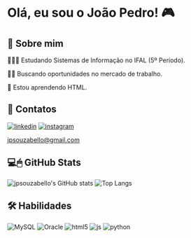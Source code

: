 
# Olá, eu sou o João Pedro! 🎮

## 🚀 Sobre mim
👨🏼‍🎓 Estudando Sistemas de Informação no IFAL (5º Período).

👩‍💻 Buscando oportunidades no mercado de trabalho.

🧠 Estou aprendendo HTML.

## 🔗 Contatos
[![linkedin](https://img.shields.io/badge/LinkedIn-0077B5?style=for-the-badge&logo=linkedin&logoColor=white)](https://www.linkedin.com/in/jo%C3%A3o-pedro-caldas-de-souza-bello-vieira-chaves-62506828a/)
[![instagram](https://img.shields.io/badge/Instagram-E4405F?style=for-the-badge&logo=instagram&logoColor=white)](https://instagram.com/jpsouzabello?igshid=OGQ5ZDc2ODk2ZA==)

jpsouzabello@gmail.com

## 💻🖱 GitHub Stats
![jpsouzabello's GitHub stats](https://github-readme-stats.vercel.app/api?username=jpsouzabello&show_icons=true&theme=gotham)
![Top Langs](https://github-readme-stats.vercel.app/api/top-langs/?username=jpsouzabello&size_weight=0.5&count_weight=0.5)

## 🛠 Habilidades
<div style="display: inline_block">
  <img align="center" alt="MySQL" src="https://img.shields.io/badge/MySQL-00000F?style=for-the-badge&logo=mysql&logoColor=white" />
  <img align="center" alt="Oracle" src="https://img.shields.io/badge/Oracle-F80000?style=for-the-badge&logo=Oracle&logoColor=white" />
  <img align="center" alt="html5" src="https://img.shields.io/badge/HTML5-E34F26?style=for-the-badge&logo=html5&logoColor=white" />
  <img align="center" alt="js" src="https://img.shields.io/badge/JavaScript-F7DF1E?style=for-the-badge&logo=javascript&logoColor=black" />
  <img align="center" alt="python" src="https://img.shields.io/badge/Python-14354C?style=for-the-badge&logo=python&logoColor=white" />
</div><br/>

